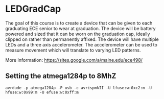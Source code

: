 LEDGradCap
==========

The goal of this course is to create a device that can be given to each graduating ECE senior to wear at graduation.  The device will be battery powered and sized that it can be worn on the graduation cap, ideally clipped on rather than permanently affixed.  The device will have multiple LEDs and a three axis accelerometer.  The accelerometer can be used to measure movement which will translate to varying LED patterns.

More Information:
https://sites.google.com/a/maine.edu/ece498/


## Setting the atmega1284p to 8MhZ
    avrdude -p atmega1284p -P usb -c avrispmkII -U lfuse:w:0xc2:m -U hfuse:w:0x99:m -U efuse:w:0xff:m